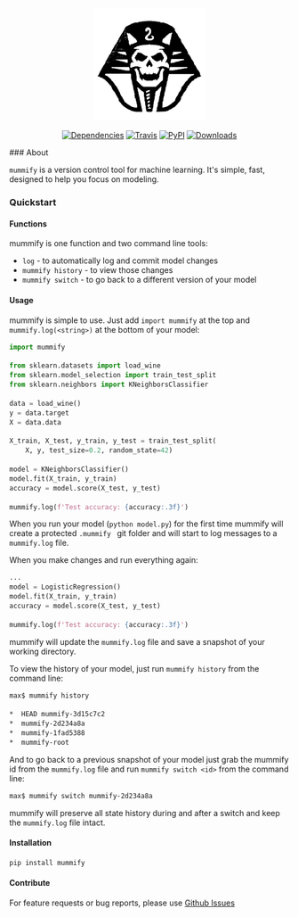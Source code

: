 <h3 align="center">
  <img src="https://raw.githubusercontent.com/maxhumber/mummify/master/images/mummify.png" width="200px" alt="chart">
</h3>
<p align="center">
  <a href="https://github.com/maxhumber/gazpacho/blob/master/setup.py"><img alt="Dependencies" src="https://img.shields.io/badge/dependencies-0-green"></a>
  <a href="https://travis-ci.org/maxhumber/mummify"><img alt="Travis" src="https://img.shields.io/travis/maxhumber/mummify.svg"></a>
  <a href="https://pypi.python.org/pypi/mummify"><img alt="PyPI" src="https://img.shields.io/pypi/v/mummify.svg"></a>
  <a href="https://pepy.tech/project/mummify"><img alt="Downloads" src="https://pepy.tech/badge/mummify"></a>  
</p>
### About

`mummify` is a version control tool for machine learning. It's simple, fast, designed to help you focus on modeling. 

### Quickstart





#### Functions

mummify is one function and two command line tools:

- `log` - to automatically log and commit model changes
- `mummify history` - to view those changes
- `mummify switch` - to go back to a different version of your model

#### Usage

mummify is simple to use. Just add `import mummify` at the top and `mummify.log(<string>)` at the bottom of your model:

```python
import mummify

from sklearn.datasets import load_wine
from sklearn.model_selection import train_test_split
from sklearn.neighbors import KNeighborsClassifier

data = load_wine()
y = data.target
X = data.data

X_train, X_test, y_train, y_test = train_test_split(
    X, y, test_size=0.2, random_state=42)

model = KNeighborsClassifier()
model.fit(X_train, y_train)
accuracy = model.score(X_test, y_test)

mummify.log(f'Test accuracy: {accuracy:.3f}')
```

When you run your model (`python model.py`) for the first time mummify will create a protected `.mummify ` git folder and will start to log messages to a `mummify.log` file.

When you make changes and run everything again:

```python
...
model = LogisticRegression()
model.fit(X_train, y_train)
accuracy = model.score(X_test, y_test)

mummify.log(f'Test accuracy: {accuracy:.3f}')
```

mummify will update the `mummify.log` file and save a snapshot of your working directory.

To view the history of your model, just run  `mummify history` from the command line:

```sh
max$ mummify history

*  HEAD mummify-3d15c7c2
*  mummify-2d234a8a
*  mummify-1fad5388
*  mummify-root
```

And to go back to a previous snapshot of your model just grab the mummify id from the `mummify.log` file and run `mummify switch <id>` from the command line:

```sh
max$ mummify switch mummify-2d234a8a
```

mummify will preserve all state history during and after a switch and keep the `mummify.log` file intact.

#### Installation

```sh
pip install mummify
```

#### Contribute

For feature requests or bug reports, please use [Github Issues](https://github.com/maxhumber/chart/issues)
